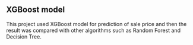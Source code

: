 ## XGBoost model

This project used XGBoost model for prediction of sale price and then the result was compared with other algorithms such as Random Forest and Decision Tree.
